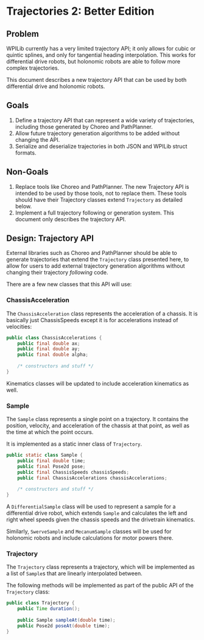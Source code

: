 # Trajectories 2: Better Edition

## Problem 

WPILib currently has a very limited trajectory API;
it only allows for cubic or quintic splines,
and only for tangential heading interpolation.
This works for differential drive robots,
but holonomic robots are able to follow more complex trajectories.

This document describes a new trajectory API that can be used
by both differential drive and holonomic robots.

## Goals 

1. Define a trajectory API that can represent a wide variety of trajectories,
   including those generated by Choreo and PathPlanner.
2. Allow future trajectory generation algorithms to be added
   without changing the API.
3. Serialize and deserialize trajectories in both JSON and WPILib struct formats.

## Non-Goals

1. Replace tools like Choreo and PathPlanner. 
   The new Trajectory API is intended to be used by those tools,
   not to replace them. 
   These tools should have their Trajectory classes extend `Trajectory` as detailed below.
2. Implement a full trajectory following or generation system.
   This document only describes the trajectory API.

## Design: Trajectory API

External libraries such as Choreo and PathPlanner should be able to
generate trajectories that extend the `Trajectory` class presented here,
to allow for users to add external trajectory generation algorithms
without changing their trajectory *following* code.

There are a few new classes that this API will use:

### ChassisAcceleration 

The `ChassisAcceleration` class represents the acceleration of a chassis.
It is basically just ChassisSpeeds except it is for accelerations instead of velocities:

```java
public class ChassisAccelerations {
    public final double ax;
    public final double ay;
    public final double alpha;
    
    /* constructors and stuff */
}
```

Kinematics classes will be updated to include acceleration kinematics as well.

### Sample 

The `Sample` class represents a single point on a trajectory.
It contains the position, velocity, and acceleration of the chassis
at that point, as well as the time at which the point occurs.

It is implemented as a static inner class of `Trajectory`.

```java
public static class Sample {
    public final double time;
    public final Pose2d pose;
    public final ChassisSpeeds chassisSpeeds;
    public final ChassisAccelerations chassisAccelerations;
    
    /* constructors and stuff */
}
```

A `DifferentialSample` class will be used to represent a sample
for a differential drive robot, 
which extends `Sample` and calculates the left and right wheel speeds
given the chassis speeds and the drivetrain kinematics.

Similarly, `SwerveSample` and `MecanumSample` classes will be used
for holonomic robots and include calculations for motor powers there.

### Trajectory

The `Trajectory` class represents a trajectory,
which will be implemented as a list of `Sample`s
that are linearly interpolated between.

The following methods will be implemented as 
part of the public API of the `Trajectory` class:

```java
public class Trajectory {
    public Time duration();
    
    public Sample sampleAt(double time);
    public Pose2d poseAt(double time);
}
```
